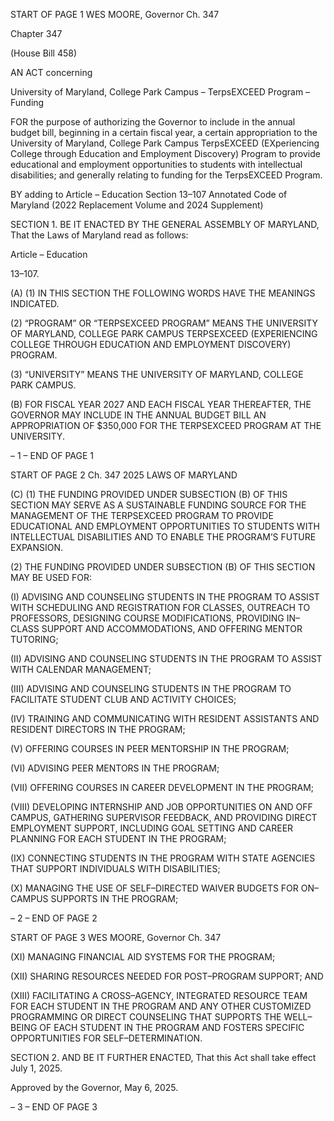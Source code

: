 START OF PAGE 1
WES MOORE, Governor Ch. 347

Chapter 347

(House Bill 458)

AN ACT concerning

University of Maryland, College Park Campus – TerpsEXCEED Program –
Funding

FOR the purpose of authorizing the Governor to include in the annual budget bill,
beginning in a certain fiscal year, a certain appropriation to the University of
Maryland, College Park Campus TerpsEXCEED (EXperiencing College through
Education and Employment Discovery) Program to provide educational and
employment opportunities to students with intellectual disabilities; and generally
relating to funding for the TerpsEXCEED Program.

BY adding to
Article – Education
Section 13–107
Annotated Code of Maryland
(2022 Replacement Volume and 2024 Supplement)

SECTION 1. BE IT ENACTED BY THE GENERAL ASSEMBLY OF MARYLAND,
That the Laws of Maryland read as follows:

Article – Education

13–107.

(A) (1) IN THIS SECTION THE FOLLOWING WORDS HAVE THE MEANINGS
INDICATED.

(2) “PROGRAM” OR “TERPSEXCEED PROGRAM” MEANS THE
UNIVERSITY OF MARYLAND, COLLEGE PARK CAMPUS TERPSEXCEED
(EXPERIENCING COLLEGE THROUGH EDUCATION AND EMPLOYMENT DISCOVERY)
PROGRAM.

(3) “UNIVERSITY” MEANS THE UNIVERSITY OF MARYLAND,
COLLEGE PARK CAMPUS.

(B) FOR FISCAL YEAR 2027 AND EACH FISCAL YEAR THEREAFTER, THE
GOVERNOR MAY INCLUDE IN THE ANNUAL BUDGET BILL AN APPROPRIATION OF
$350,000 FOR THE TERPSEXCEED PROGRAM AT THE UNIVERSITY.

– 1 –
END OF PAGE 1

START OF PAGE 2
Ch. 347 2025 LAWS OF MARYLAND

(C) (1) THE FUNDING PROVIDED UNDER SUBSECTION (B) OF THIS
SECTION MAY SERVE AS A SUSTAINABLE FUNDING SOURCE FOR THE MANAGEMENT
OF THE TERPSEXCEED PROGRAM TO PROVIDE EDUCATIONAL AND EMPLOYMENT
OPPORTUNITIES TO STUDENTS WITH INTELLECTUAL DISABILITIES AND TO ENABLE
THE PROGRAM’S FUTURE EXPANSION.

(2) THE FUNDING PROVIDED UNDER SUBSECTION (B) OF THIS
SECTION MAY BE USED FOR:

(I) ADVISING AND COUNSELING STUDENTS IN THE PROGRAM
TO ASSIST WITH SCHEDULING AND REGISTRATION FOR CLASSES, OUTREACH TO
PROFESSORS, DESIGNING COURSE MODIFICATIONS, PROVIDING IN–CLASS SUPPORT
AND ACCOMMODATIONS, AND OFFERING MENTOR TUTORING;

(II) ADVISING AND COUNSELING STUDENTS IN THE PROGRAM
TO ASSIST WITH CALENDAR MANAGEMENT;

(III) ADVISING AND COUNSELING STUDENTS IN THE PROGRAM
TO FACILITATE STUDENT CLUB AND ACTIVITY CHOICES;

(IV) TRAINING AND COMMUNICATING WITH RESIDENT
ASSISTANTS AND RESIDENT DIRECTORS IN THE PROGRAM;

(V) OFFERING COURSES IN PEER MENTORSHIP IN THE
PROGRAM;

(VI) ADVISING PEER MENTORS IN THE PROGRAM;

(VII) OFFERING COURSES IN CAREER DEVELOPMENT IN THE
PROGRAM;

(VIII) DEVELOPING INTERNSHIP AND JOB OPPORTUNITIES ON
AND OFF CAMPUS, GATHERING SUPERVISOR FEEDBACK, AND PROVIDING DIRECT
EMPLOYMENT SUPPORT, INCLUDING GOAL SETTING AND CAREER PLANNING FOR
EACH STUDENT IN THE PROGRAM;

(IX) CONNECTING STUDENTS IN THE PROGRAM WITH STATE
AGENCIES THAT SUPPORT INDIVIDUALS WITH DISABILITIES;

(X) MANAGING THE USE OF SELF–DIRECTED WAIVER BUDGETS
FOR ON–CAMPUS SUPPORTS IN THE PROGRAM;

– 2 –
END OF PAGE 2

START OF PAGE 3
WES MOORE, Governor Ch. 347

(XI) MANAGING FINANCIAL AID SYSTEMS FOR THE PROGRAM;

(XII) SHARING RESOURCES NEEDED FOR POST–PROGRAM
SUPPORT; AND

(XIII) FACILITATING A CROSS–AGENCY, INTEGRATED RESOURCE
TEAM FOR EACH STUDENT IN THE PROGRAM AND ANY OTHER CUSTOMIZED
PROGRAMMING OR DIRECT COUNSELING THAT SUPPORTS THE WELL–BEING OF
EACH STUDENT IN THE PROGRAM AND FOSTERS SPECIFIC OPPORTUNITIES FOR
SELF–DETERMINATION.

SECTION 2. AND BE IT FURTHER ENACTED, That this Act shall take effect July
1, 2025.

Approved by the Governor, May 6, 2025.

– 3 –
END OF PAGE 3